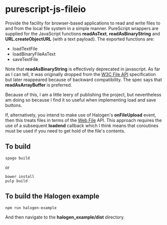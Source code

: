 purescript-js-fileio
====================

Provide the facility for browser-based applications to read and write files to and from the local file system in a simple manner. PureScript wrappers are supplied for the JavaScript functions __readAsText__, __readAsBinaryString__ and __URL.createObjectURL__ (with a text payload). The exported functions are:

*  loadTextFile
*  loadBinaryFileAsText
*  saveTextFile

Note that __readAsBinaryString__ is effectively deprecated in javascript. As far as I can tell, it was originally dropped from the [W3C File API](https://www.w3.org/TR/FileAPI/) specification but later reappeared because of backward compatibility.  The spec says that __readAsArrayBuffer__ is preferred.

Because of this, I am a little leery of publishing the project, but nevertheless am doing so because I find it so useful when implementing load and save buttons.

If, alternatively, you intend to make use of Halogen's __onFileUpload__ event, then this treats files in terms of the [Web File](https://pursuit.purescript.org/packages/purescript-web-file/2.3.0/docs/Web.File.File#t:File) API. This approach requires the use of a subsequent __loadend__ callback which I think means that coroutines must be used if you need to get hold of the file's contents.


## To build

    spago build

or

    bower install
    pulp build

## To build the Halogen example

    npm run halogen-example


And then navigate to the __halogen_example/dist__ directory.
